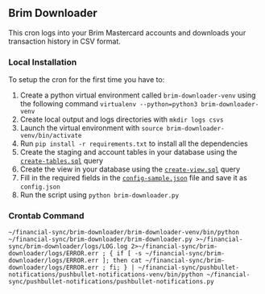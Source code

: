 ## Brim Downloader

This cron logs into your Brim Mastercard accounts and downloads your transaction history in CSV format.

### Local Installation

To setup the cron for the first time you have to:
1. Create a python virtual environment called `brim-downloader-venv` using the following command `virtualenv --python=python3 brim-downloader-venv`
1. Create local output and logs directories with `mkdir logs csvs`
1. Launch the virtual environment with `source brim-downloader-venv/bin/activate`
1. Run `pip install -r requirements.txt` to install all the dependencies
1. Create the staging and account tables in your database using the [`create-tables.sql`](./create-tables.sql) query
1. Create the view in your database using the [`create-view.sql`](./create-view.sql) query
1. Fill in the required fields in the  [`config-sample.json`](./config-sample.json) file and save it as `config.json`
1. Run the script using `python brim-downloader.py`

### Crontab Command
```
~/financial-sync/brim-downloader/brim-downloader-venv/bin/python ~/financial-sync/brim-downloader/brim-downloader.py >~/financial-sync/brim-downloader/logs/LOG.log 2>~/financial-sync/brim-downloader/logs/ERROR.err ; { if [ -s ~/financial-sync/brim-downloader/logs/ERROR.err ]; then cat ~/financial-sync/brim-downloader/logs/ERROR.err ; fi; } | ~/financial-sync/pushbullet-notifications/pushbullet-notifications-venv/bin/python ~/financial-sync/pushbullet-notifications/pushbullet-notifications.py
```
